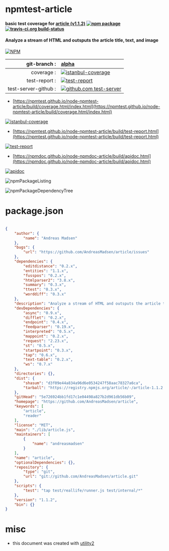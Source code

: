 # npmtest-article

#### basic test coverage for  [article (v1.1.2)](https://github.com/AndreasMadsen/article)  [![npm package](https://img.shields.io/npm/v/npmtest-article.svg?style=flat-square)](https://www.npmjs.org/package/npmtest-article) [![travis-ci.org build-status](https://api.travis-ci.org/npmtest/node-npmtest-article.svg)](https://travis-ci.org/npmtest/node-npmtest-article)

#### Analyze a stream of HTML and outsputs the article title, text, and image

[![NPM](https://nodei.co/npm/article.png?downloads=true&downloadRank=true&stars=true)](https://www.npmjs.com/package/article)

| git-branch : | [alpha](https://github.com/npmtest/node-npmtest-article/tree/alpha)|
|--:|:--|
| coverage : | [![istanbul-coverage](https://npmtest.github.io/node-npmtest-article/build/coverage.badge.svg)](https://npmtest.github.io/node-npmtest-article/build/coverage.html/index.html)|
| test-report : | [![test-report](https://npmtest.github.io/node-npmtest-article/build/test-report.badge.svg)](https://npmtest.github.io/node-npmtest-article/build/test-report.html)|
| test-server-github : | [![github.com test-server](https://npmtest.github.io/node-npmtest-article/GitHub-Mark-32px.png)](https://npmtest.github.io/node-npmtest-article/build/app/index.html) | | build-artifacts : | [![build-artifacts](https://npmtest.github.io/node-npmtest-article/glyphicons_144_folder_open.png)](https://github.com/npmtest/node-npmtest-article/tree/gh-pages/build)|

- [https://npmtest.github.io/node-npmtest-article/build/coverage.html/index.html](https://npmtest.github.io/node-npmtest-article/build/coverage.html/index.html)

[![istanbul-coverage](https://npmtest.github.io/node-npmtest-article/build/screenCapture.buildCi.browser.%252Ftmp%252Fbuild%252Fcoverage.lib.html.png)](https://npmtest.github.io/node-npmtest-article/build/coverage.html/index.html)

- [https://npmtest.github.io/node-npmtest-article/build/test-report.html](https://npmtest.github.io/node-npmtest-article/build/test-report.html)

[![test-report](https://npmtest.github.io/node-npmtest-article/build/screenCapture.buildCi.browser.%252Ftmp%252Fbuild%252Ftest-report.html.png)](https://npmtest.github.io/node-npmtest-article/build/test-report.html)

- [https://npmdoc.github.io/node-npmdoc-article/build/apidoc.html](https://npmdoc.github.io/node-npmdoc-article/build/apidoc.html)

[![apidoc](https://npmdoc.github.io/node-npmdoc-article/build/screenCapture.buildCi.browser.%252Ftmp%252Fbuild%252Fapidoc.html.png)](https://npmdoc.github.io/node-npmdoc-article/build/apidoc.html)

![npmPackageListing](https://npmtest.github.io/node-npmtest-article/build/screenCapture.npmPackageListing.svg)

![npmPackageDependencyTree](https://npmtest.github.io/node-npmtest-article/build/screenCapture.npmPackageDependencyTree.svg)



# package.json

```json

{
    "author": {
        "name": "Andreas Madsen"
    },
    "bugs": {
        "url": "https://github.com/AndreasMadsen/article/issues"
    },
    "dependencies": {
        "editdistance": "0.2.x",
        "entities": "1.1.x",
        "fusspos": "0.2.x",
        "htmlparser2": "3.8.x",
        "summary": "0.3.x",
        "ttest": "0.3.x",
        "worddiff": "0.3.x"
    },
    "description": "Analyze a stream of HTML and outsputs the article title, text, and image",
    "devDependencies": {
        "async": "0.9.x",
        "difflet": "0.2.x",
        "endpoint": "0.4.x",
        "feedparser": "0.19.x",
        "interpreted": "0.5.x",
        "mappoint": "0.2.x",
        "request": "2.23.x",
        "st": "0.5.x",
        "startpoint": "0.3.x",
        "tap": "0.6.x",
        "text-table": "0.2.x",
        "ws": "0.7.x"
    },
    "directories": {},
    "dist": {
        "shasum": "d3f09e44a834a96d6e0534247f58aac78327a6ca",
        "tarball": "https://registry.npmjs.org/article/-/article-1.1.2.tgz"
    },
    "gitHead": "5e726924bb1fd17c1e04498a827b2d961db56b09",
    "homepage": "https://github.com/AndreasMadsen/article",
    "keywords": [
        "article",
        "reader"
    ],
    "license": "MIT",
    "main": "./lib/article.js",
    "maintainers": [
        {
            "name": "andreasmadsen"
        }
    ],
    "name": "article",
    "optionalDependencies": {},
    "repository": {
        "type": "git",
        "url": "git://github.com/AndreasMadsen/article.git"
    },
    "scripts": {
        "test": "tap test/reallife/runner.js test/internal/*"
    },
    "version": "1.1.2",
    "bin": {}
}
```



# misc
- this document was created with [utility2](https://github.com/kaizhu256/node-utility2)
